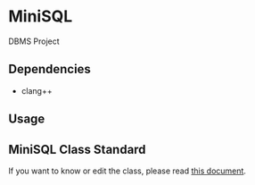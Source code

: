 # MiniSQL
DBMS Project

## Dependencies
- clang++ 

## Usage

## MiniSQL Class Standard
If you want to know or edit the class, please read [this document](./docs/class.md).
